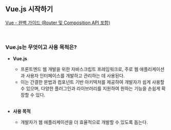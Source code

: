 ## Vue.js 시작하기

[Vue - 완벽 가이드 (Router 및 Composition API 포함)](https://www.udemy.com/course/vue-router-composition-api/?couponCode=ST12MT030524)

<br/>

### Vue.js는 무엇이고 사용 목적은?

- **Vue.js**<br/>

  - 프론트엔드 웹 개발을 위한 자바스크립트 프레임워크로, 주로 웹 애플리케이션과 사용자 인터페이스를 개발하고 관리하는 데 사용된다.<br/>
  - 이는 간결한 문법과 컴포넌트 기반 아키텍처를 제공하여 개발자가 쉽게 사용할 수 있으며, 다양한 플러그인과 라이브러리를 지원하여 원하는 기능을 손쉽게 확장할 수 있다.<br/><br/>

- **사용 목적**<br/>
  - 개발자가 웹 애플리케이션을 더 효율적으로 개발할 수 있도록 돕는다.
